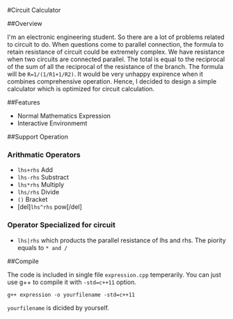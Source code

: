 #Circuit Calculator

##Overview

I'm an electronic engineering student. So there are a lot of problems related to circuit to do. When questions come to parallel connection, the formula to retain resistance of circuit could be extremely complex.
We have resistance when two circuits are connected parallel. The total is equal to the reciprocal of the sum of all the reciprocal of the resistance of the branch. The formula will be `R=1/(1/R1+1/R2)`.
It would be very unhappy expirence when it combines comprehensive operation. Hence, I decided to design a simple calculator which is optimized for circuit calculation.

##Features

+ Normal Mathematics Expression
+ Interactive Environmemt

##Support Operation

### Arithmatic Operators

+ `lhs+rhs` Add
+ `lhs-rhs` Substract
+ `lhs*rhs` Multiply
+ `lhs/rhs` Divide
+ `()`      Bracket
+ [del]`lhs^rhs` pow[/del]

### Operator Specialized for circuit

+ `lhs|rhs`  which products the parallel resistance of lhs and rhs. The piority equals to `* and /`

##Compile

The code is included in single file `expression.cpp` temperarily. You can just use g++ to compile it with `-std=c++11` option.

`g++ expression -o yourfilename -std=c++11`

`yourfilename` is dicided by yourself.
